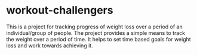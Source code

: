 # workout-challengers
This is a project for tracking progress of weight loss over a period of an individual/group of people. The project provides a simple means to track the weight over a period of time. It helps to set time based goals for weight loss and work towards achieving it.
